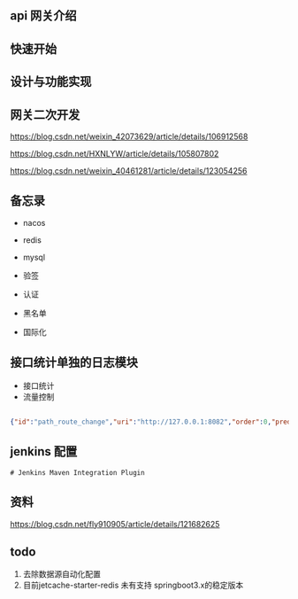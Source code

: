## api 网关介绍

## 快速开始

## 设计与功能实现

## 网关二次开发

https://blog.csdn.net/weixin_42073629/article/details/106912568

https://blog.csdn.net/HXNLYW/article/details/105807802

https://blog.csdn.net/weixin_40461281/article/details/123054256

## 备忘录

- nacos 
- redis
- mysql
- 验签

- 认证
- 黑名单
- 国际化
## 接口统计单独的日志模块

- 接口统计
- 流量控制

## 

```json
{"id":"path_route_change","uri":"http://127.0.0.1:8082","order":0,"predicate":{},"filters":[{"order":-2}]}
```

## jenkins 配置
```
# Jenkins Maven Integration Plugin
```

## 资料

https://blog.csdn.net/fly910905/article/details/121682625

## todo

1. 去除数据源自动化配置
2. 目前jetcache-starter-redis 未有支持 springboot3.x的稳定版本